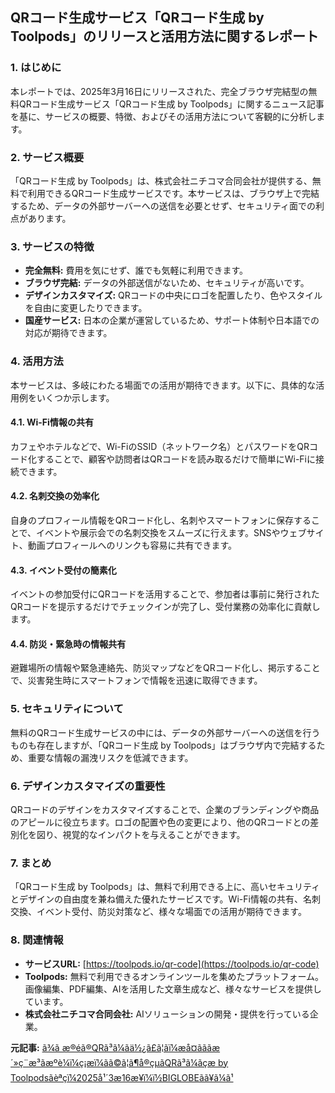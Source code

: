 ## QRコード生成サービス「QRコード生成 by Toolpods」のリリースと活用方法に関するレポート

### 1. はじめに

本レポートでは、2025年3月16日にリリースされた、完全ブラウザ完結型の無料QRコード生成サービス「QRコード生成 by Toolpods」に関するニュース記事を基に、サービスの概要、特徴、およびその活用方法について客観的に分析します。

### 2. サービス概要

「QRコード生成 by Toolpods」は、株式会社ニチコマ合同会社が提供する、無料で利用できるQRコード生成サービスです。本サービスは、ブラウザ上で完結するため、データの外部サーバーへの送信を必要とせず、セキュリティ面での利点があります。

### 3. サービスの特徴

* **完全無料:** 費用を気にせず、誰でも気軽に利用できます。
* **ブラウザ完結:** データの外部送信がないため、セキュリティが高いです。
* **デザインカスタマイズ:** QRコードの中央にロゴを配置したり、色やスタイルを自由に変更したりできます。
* **国産サービス:** 日本の企業が運営しているため、サポート体制や日本語での対応が期待できます。

### 4. 活用方法

本サービスは、多岐にわたる場面での活用が期待できます。以下に、具体的な活用例をいくつか示します。

#### 4.1. Wi-Fi情報の共有

カフェやホテルなどで、Wi-FiのSSID（ネットワーク名）とパスワードをQRコード化することで、顧客や訪問者はQRコードを読み取るだけで簡単にWi-Fiに接続できます。

#### 4.2. 名刺交換の効率化

自身のプロフィール情報をQRコード化し、名刺やスマートフォンに保存することで、イベントや展示会での名刺交換をスムーズに行えます。SNSやウェブサイト、動画プロフィールへのリンクも容易に共有できます。

#### 4.3. イベント受付の簡素化

イベントの参加受付にQRコードを活用することで、参加者は事前に発行されたQRコードを提示するだけでチェックインが完了し、受付業務の効率化に貢献します。

#### 4.4. 防災・緊急時の情報共有

避難場所の情報や緊急連絡先、防災マップなどをQRコード化し、掲示することで、災害発生時にスマートフォンで情報を迅速に取得できます。

### 5. セキュリティについて

無料のQRコード生成サービスの中には、データの外部サーバーへの送信を行うものも存在しますが、「QRコード生成 by Toolpods」はブラウザ内で完結するため、重要な情報の漏洩リスクを低減できます。

### 6. デザインカスタマイズの重要性

QRコードのデザインをカスタマイズすることで、企業のブランディングや商品のアピールに役立ちます。ロゴの配置や色の変更により、他のQRコードとの差別化を図り、視覚的なインパクトを与えることができます。

### 7. まとめ

「QRコード生成 by Toolpods」は、無料で利用できる上に、高いセキュリティとデザインの自由度を兼ね備えた優れたサービスです。Wi-Fi情報の共有、名刺交換、イベント受付、防災対策など、様々な場面での活用が期待できます。

### 8. 関連情報

* **サービスURL:** [https://toolpods.io/qr-code](https://toolpods.io/qr-code)
* **Toolpods:** 無料で利用できるオンラインツールを集めたプラットフォーム。画像編集、PDF編集、AIを活用した文章生成など、様々なサービスを提供しています。
* **株式会社ニチコマ合同会社:** AIソリューションの開発・提供を行っている企業。



**元記事:** [ã¾ã æ®éã®QRã³ã¼ãä½¿ã£ã¦ãï¼æå¤ãããæ´»ç¨æ³ãæºè¼ï¼ç¡æï¼ãã©ã¦ã¶å®çµãQRã³ã¼ãçæ by Toolpodsãèªçï¼2025å¹´3æ16æ¥ï¼ï½BIGLOBEãã¥ã¼ã¹](https://news.biglobe.ne.jp/economy/0316/prt_250316_9509303686.html)